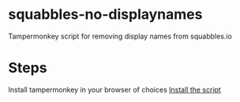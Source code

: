 # squabbles-no-displaynames
Tampermonkey script for removing display names from squabbles.io

# Steps
Install tampermonkey in your browser of choices
[Install the script](https://tampermonkey.net/scripts.php?src=https://raw.githubusercontent.com/wallenben/squabbles-no-displaynames/main/script.js)
